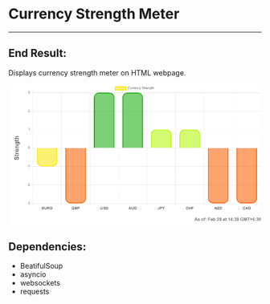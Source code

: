 # Currency Strength Meter
---
## End Result:
Displays currency strength meter on HTML webpage.

![Image](output.png)

## Dependencies:
- BeatifulSoup
- asyncio
- websockets
- requests
